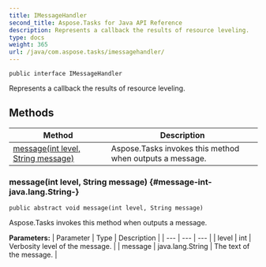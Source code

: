 ```yaml
---
title: IMessageHandler
second_title: Aspose.Tasks for Java API Reference
description: Represents a callback the results of resource leveling.
type: docs
weight: 365
url: /java/com.aspose.tasks/imessagehandler/
---
```

```
public interface IMessageHandler
```

Represents a callback the results of resource leveling.
## Methods

| Method | Description |
| --- | --- |
| [message(int level, String message)](#message-int-java.lang.String-) | Aspose.Tasks invokes this method when outputs a message. |
### message(int level, String message) {#message-int-java.lang.String-}
```
public abstract void message(int level, String message)
```


Aspose.Tasks invokes this method when outputs a message.

**Parameters:**
| Parameter | Type | Description |
| --- | --- | --- |
| level | int | Verbosity level of the message. |
| message | java.lang.String | The text of the message. |

